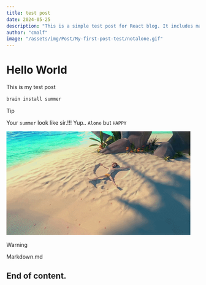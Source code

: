 ```yaml
---
title: test post
date: 2024-05-25
description: "This is a simple test post for React blog. It includes markdown elements like code, quotes, and images."
author: "cmalf"
image: "/assets/img/Post/My-first-post-test/notalone.gif"
---
```


# Hello World

This is my test post

```bash
brain install summer
```

> [!TIP]
> Your `summer` look like sir.!!!
> Yup.. `Alone` but `HAPPY`

![Summer Image](/assets/img/Post/My-first-post-test/summer.gif)

> [!WARNING]
> Markdown.md

## End of content.
